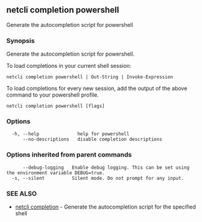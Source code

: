 ## netcli completion powershell

Generate the autocompletion script for powershell

### Synopsis

Generate the autocompletion script for powershell.

To load completions in your current shell session:

	netcli completion powershell | Out-String | Invoke-Expression

To load completions for every new session, add the output of the above command
to your powershell profile.


```
netcli completion powershell [flags]
```

### Options

```
  -h, --help              help for powershell
      --no-descriptions   disable completion descriptions
```

### Options inherited from parent commands

```
      --debug-logging   Enable debug logging. This can be set using the environment variable DEBUG=true.
  -s, --silent          Silent mode. Do not prompt for any input.
```

### SEE ALSO

* [netcli completion](netcli_completion.md)	 - Generate the autocompletion script for the specified shell

